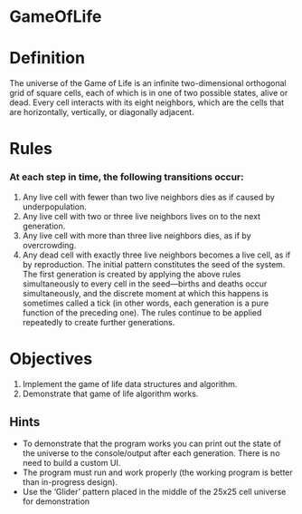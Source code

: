 # GameOfLife

# Definition

The universe of the Game of Life is an infinite two-dimensional orthogonal grid of square cells, each of which is in one
of two possible states, alive or dead. Every cell interacts with its eight neighbors, which are the cells that are
horizontally, vertically, or diagonally adjacent.

# Rules

### At each step in time, the following transitions occur:

1. Any live cell with fewer than two live neighbors dies as if caused by underpopulation.
2. Any live cell with two or three live neighbors lives on to the next generation.
3. Any live cell with more than three live neighbors dies, as if by overcrowding.
4. Any dead cell with exactly three live neighbors becomes a live cell, as if by reproduction. The initial pattern
   constitutes the seed of the system. The first generation is created by applying the above rules simultaneously to
   every cell in the seed—births and deaths occur simultaneously, and the discrete moment at which this happens is
   sometimes called a tick (in other words, each generation is a pure function of the preceding one). The rules continue
   to be applied repeatedly to create further generations.

# Objectives

1. Implement the game of life data structures and algorithm.
2. Demonstrate that game of life algorithm works.

## Hints

- To demonstrate that the program works you can print out the state of the universe to the console/output after each
  generation. There is no need to build a custom UI.
- The program must run and work properly (the working program is better than in-progress design).
- Use the ‘Glider’ pattern placed in the middle of the 25x25 cell universe for demonstration